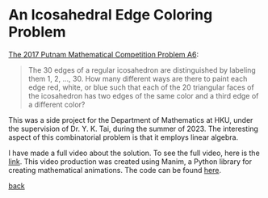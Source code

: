 # An Icosahedral Edge Coloring Problem

[The 2017 Putnam Mathematical Competition Problem A6](https://kskedlaya.org/putnam-archive/2017.pdf):
> The 30 edges of a regular icosahedron are distinguished by labeling them 1, 2, ..., 30. How many different ways are there to paint each edge red, white, or blue such that each of the 20 triangular faces of the icosahedron has two edges of the same color and a third edge of a different color?

This was a side project for the Department of Mathematics at HKU, under the supervision of Dr. Y. K. Tai, during the summer of 2023. The interesting aspect of this combinatorial problem is that it employs linear algebra.

I have made a full video about the solution. To see the full video, here is the [link](https://1drv.ms/v/s!Avn9xlJW5s7-gxgMjcc2bBEDUjCz?e=8rL6hX). This video production was created using Manim, a Python library for creating mathematical animations. The code can be found [here](https://github.com/benw126/HKU-Collaboration/blob/main/Putnam-Problem-Icosahedron/code.py).

[back](../../)

